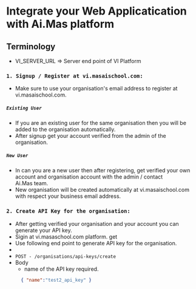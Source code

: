 # Integrate your Web Applicatication with Ai.Mas platform

## Terminology

- VI_SERVER_URL => Server end point of VI Platform


### `1. Signup / Register at vi.masaischool.com:`
   
   - Make sure to use your organisation's email address to register at vi.masaischool.com.
     
   ##### `Existing User`
   - If you are an existing user for the same organisation then you will be added to the organisation automatically.
   - After signup get your account verified from the admin of the organisation.
     
   ##### `New User`
   - In can you are a new user then after registering, get verified your own account and organisation account with the admin / contact     
     Ai.Mas team.
   - New organisation will be created automatically at vi.masaischool.com with respect your business email address. 

### `2. Create API Key for the organisation:`

 - After getting verified your organisation and your account you can generate your API key.
 - Sigin at vi.masaschool.com platform. get 
 - Use following end point to generate API key for the organisation.
 - 
 - `POST - /organisations/api-keys/create`
 - Body
     - name of the API key required.
     ```json
       { "name":"test2_api_key" }
     ```
  

   


